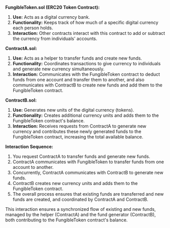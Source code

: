 **FungibleToken.sol (ERC20 Token Contract):**

1. **Use:** Acts as a digital currency bank.
2. **Functionality:** Keeps track of how much of a specific digital currency each person holds.
3. **Interaction:** Other contracts interact with this contract to add or subtract the currency from individuals' accounts.

**ContractA.sol:**

1. **Use:** Acts as a helper to transfer funds and create new funds.
2. **Functionality:** Coordinates transactions to give currency to individuals and generate new currency simultaneously.
3. **Interaction:** Communicates with the FungibleToken contract to deduct funds from one account and transfer them to another, and also communicates with ContractB to create new funds and add them to the FungibleToken contract.

**ContractB.sol:**

1. **Use:** Generates new units of the digital currency (tokens).
2. **Functionality:** Creates additional currency units and adds them to the FungibleToken contract's balance.
3. **Interaction:** Receives requests from ContractA to generate new currency and contributes these newly generated funds to the FungibleToken contract, increasing the total available balance.

**Interaction Sequence:**

1. You request ContractA to transfer funds and generate new funds.
2. ContractA communicates with FungibleToken to transfer funds from one account to another.
3. Concurrently, ContractA communicates with ContractB to generate new funds.
4. ContractB creates new currency units and adds them to the FungibleToken contract.
5. The overall process ensures that existing funds are transferred and new funds are created, and coordinated by ContractA and ContractB.

This interaction ensures a synchronized flow of existing and new funds, managed by the helper (ContractA) and the fund generator (ContractB), both contributing to the FungibleToken contract's balance.
